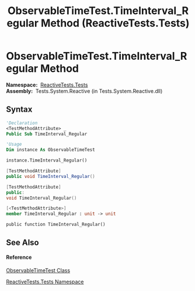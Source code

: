 ﻿---
title: ObservableTimeTest.TimeInterval_Regular Method  (ReactiveTests.Tests)
TOCTitle: TimeInterval_Regular Method
ms:assetid: M:ReactiveTests.Tests.ObservableTimeTest.TimeInterval_Regular
ms:mtpsurl: https://msdn.microsoft.com/en-us/library/reactivetests.tests.observabletimetest.timeinterval_regular(v=VS.103)
ms:contentKeyID: 36620403
ms.date: 06/28/2011
mtps_version: v=VS.103
f1_keywords:
- ReactiveTests.Tests.ObservableTimeTest.TimeInterval_Regular
dev_langs:
- CSharp
- JScript
- VB
- FSharp
- c++
---

# ObservableTimeTest.TimeInterval\_Regular Method

**Namespace:**  [ReactiveTests.Tests](hh289046\(v=vs.103\).md)  
**Assembly:**  Tests.System.Reactive (in Tests.System.Reactive.dll)

## Syntax

``` vb
'Declaration
<TestMethodAttribute> _
Public Sub TimeInterval_Regular
```

``` vb
'Usage
Dim instance As ObservableTimeTest

instance.TimeInterval_Regular()
```

``` csharp
[TestMethodAttribute]
public void TimeInterval_Regular()
```

``` c++
[TestMethodAttribute]
public:
void TimeInterval_Regular()
```

``` fsharp
[<TestMethodAttribute>]
member TimeInterval_Regular : unit -> unit 
```

``` jscript
public function TimeInterval_Regular()
```

## See Also

#### Reference

[ObservableTimeTest Class](hh315045\(v=vs.103\).md)

[ReactiveTests.Tests Namespace](hh289046\(v=vs.103\).md)

